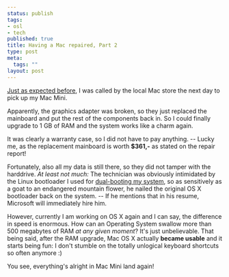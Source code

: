 ```yaml
--- 
status: publish
tags: 
- osl
- tech
published: true
title: Having a Mac repaired, Part 2
type: post
meta: 
  tags: ""
layout: post
---
```

<a href="http://fredericiana.com/2006/01/31/having-a-mac-repaired-part-1/">Just as expected before</a>, I was called by the local Mac store the next day to pick up my Mac Mini.

Apparently, the graphics adapter was broken, so they just replaced the mainboard and put the rest of the components back in. So I could finally upgrade to 1 GB of RAM and the system works like a charm again.

It was clearly a warranty case, so I did not have to pay anything. -- Lucky me, as the replacement mainboard is worth <strong>$361,-</strong> as stated on the repair report!

Fortunately, also all my data is still there, so they did not tamper with the harddrive. <em>At least not much:</em> The technician was obviously intimidated by the Linux bootloader I used for <a href="http://fredericiana.com/2005/12/22/linux-vs-os-x-on-mac-mini/">dual-booting my system</a>, so as sensitively as a goat to an endangered mountain flower, he nailed the original OS&nbsp;X bootloader back on the system. -- If he mentions that in his resume, Microsoft will immediately hire him.

However, currently I am working on OS&nbsp;X again and I can say, the difference in speed is enormous. How can an Operating System swallow more than 500 megabytes of RAM <em>at any given moment</em>? It's just unbelievable. That being said, after the RAM upgrade, Mac OS&nbsp;X actually <strong>became usable</strong> and it starts being fun: I don't stumble on the totally unlogical keyboard shortcuts so often anymore :)

You see, everything's alright in Mac Mini land again!
